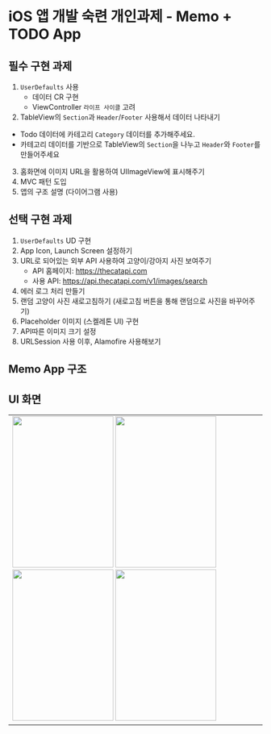 # iOS 앱 개발 숙련 개인과제 - Memo + TODO App

## 필수 구현 과제 

1. `UserDefaults` 사용
   - 데이터 CR 구현
   - ViewController `라이프 사이클` 고려
2. TableView의 `Section`과 `Header`/`Footer` 사용해서 데이터 나타내기 
  - Todo 데이터에 카테고리 `Category` 데이터를 추가해주세요.
  - 카테고리 데이터를 기반으로 TableView의 `Section`을 나누고 `Header`와 `Footer`를 만들어주세요
3. 홈화면에 이미지 URL을 활용하여 UIImageView에 표시해주기
4. MVC 패턴 도입
5. 앱의 구조 설명 (다이어그램 사용)

## 선택 구현 과제
1. `UserDefaults` UD 구현
2. App Icon, Launch Screen 설정하기
3. URL로 되어있는 외부 API 사용하여 고양이/강아지 사진 보여주기
   - API 홈페이지: https://thecatapi.com
   - 사용 API: https://api.thecatapi.com/v1/images/search
4. 에러 로그 처리 만들기
5. 랜덤 고양이 사진 새로고침하기 (새로고침 버튼을 통해 랜덤으로 사진을 바꾸어주기)
6. Placeholder 이미지 (스켈레톤 UI) 구현
7. API따른 이미지 크기 설정
8. URLSession 사용 이후, Alamofire 사용해보기

## Memo App 구조


## UI 화면
<table>
  <tr>
    <td>
      <img src="https://github.com/Luna828/MemoApp/assets/93186591/ef37f1fb-85ce-4741-b442-af6cedca1fa9" width="200" height="300">
       <img src="https://github.com/Luna828/MemoApp/assets/93186591/d8ea6900-c3d4-4047-bebf-8e54468b369f" width="200" height="300">
       <img src="https://github.com/Luna828/MemoApp/assets/93186591/c88c7bfb-e253-4738-bd74-0db274ef0b1e" width="200" height="300">
       <img src="https://github.com/Luna828/MemoApp/assets/93186591/fc14e82e-39b3-4acf-889f-34ae96bb9421" width="200" height="300">
    </td>
  </tr>
</table>

